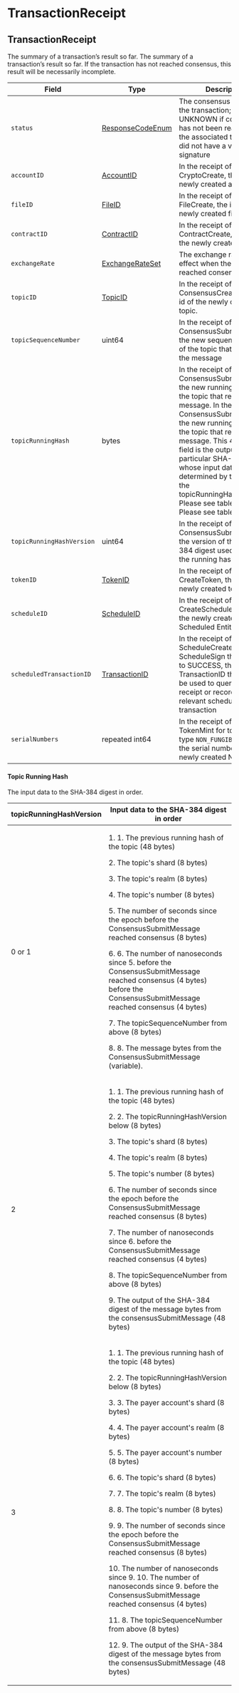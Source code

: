 # TransactionReceipt

## TransactionReceipt

The summary of a transaction’s result so far. The summary of a transaction’s result so far. If the transaction has not reached consensus, this result will be necessarily incomplete.

| Field                     | Type                                             | Description                                                                                                                                                                                                                                                                                                                                                                                                    |
| ------------------------- | ------------------------------------------------ | -------------------------------------------------------------------------------------------------------------------------------------------------------------------------------------------------------------------------------------------------------------------------------------------------------------------------------------------------------------------------------------------------------------- |
| `status`                  | [ResponseCodeEnum](responsecode.md)              | The consensus status of the transaction; is UNKNOWN if consensus has not been reached, or if the associated transaction did not have a valid payer signature                                                                                                                                                                                                                                                   |
| `accountID`               | [AccountID](../basic-types/accountid.md)         | In the receipt of a CryptoCreate, the id of the newly created account                                                                                                                                                                                                                                                                                                                                          |
| `fileID`                  | [FileID](../basic-types/fileid.md)               | In the receipt of a FileCreate, the id of the newly created file                                                                                                                                                                                                                                                                                                                                               |
| `contractID`              | [ContractID](../basic-types/contractid.md)       | In the receipt of a ContractCreate, the id of the newly created contract                                                                                                                                                                                                                                                                                                                                       |
| `exchangeRate`            | [ExchangeRateSet](exchangerate.md)               | The exchange rates in effect when the transaction reached consensus                                                                                                                                                                                                                                                                                                                                            |
| `topicID`                 | [TopicID](../basic-types/topicid.md)             | In the receipt of a ConsensusCreateTopic, the id of the newly created topic.                                                                                                                                                                                                                                                                                                                                   |
| `topicSequenceNumber`     | uint64                                           | In the receipt of a ConsensusSubmitMessage, the new sequence number of the topic that received the message                                                                                                                                                                                                                                                                                                     |
| `topicRunningHash`        | bytes                                            | In the receipt of a ConsensusSubmitMessage, the new running hash of the topic that received the message. In the receipt of a ConsensusSubmitMessage, the new running hash of the topic that received the message. This 48-byte field is the output of a particular SHA-384 digest whose input data are determined by the value of the topicRunningHashVersion. Please see table below. Please see table below. |
| `topicRunningHashVersion` | uint64                                           | In the receipt of a ConsensusSubmitMessage, the version of the SHA-384 digest used to update the running hash.                                                                                                                                                                                                                                                                                                 |
| `tokenID`                 | [TokenID](../basic-types/tokenid.md)             | In the receipt of a CreateToken, the id of the newly created token                                                                                                                                                                                                                                                                                                                                             |
| `scheduleID`              | [ScheduleID](../basic-types/scheduleid.md)       | In the receipt of a CreateSchedule, the id of the newly created Scheduled Entity                                                                                                                                                                                                                                                                                                                               |
| `scheduledTransactionID`  | [TransactionID](../basic-types/transactionid.md) | In the receipt of a ScheduleCreate or ScheduleSign that resolves to SUCCESS, the TransactionID that should be used to query for the receipt or record of the relevant scheduled transaction                                                                                                                                                                                                                    |
| `serialNumbers`           | repeated int64                                   | In the receipt of a TokenMint for tokens of type `NON_FUNGIBLE_UNIQUE`, the serial numbers of the newly created NFTs                                                                                                                                                                                                                                                                                           |

#### Topic Running Hash

The input data to the SHA-384 digest in order.

| topicRunningHashVersion | Input data to the SHA-384 digest in order                                                                                                                                                                                                                                                                                |
| ----------------------- | ------------------------------------------------------------------------------------------------------------------------------------------------------------------------------------------------------------------------------------------------------------------------------------------------------------------------ |
| 0 or 1                  | <p>1. 1. The previous running hash of the topic (48 bytes)</p><p>2. The topic's shard (8 bytes)</p><p>3. The topic's realm (8 bytes)</p><p>4. The topic's number (8 bytes)</p><p>5. The number of seconds since the epoch before the ConsensusSubmitMessage reached consensus (8 bytes)</p><p>6. 6. The number of nanoseconds since 5. before the ConsensusSubmitMessage reached consensus (4 bytes) before the ConsensusSubmitMessage reached consensus (4 bytes)</p><p>7. The topicSequenceNumber from above (8 bytes)</p><p>8. 8. The message bytes from the ConsensusSubmitMessage (variable).</p>                                                                                                                 |
| 2                       | <p>1. 1. The previous running hash of the topic (48 bytes)</p><p>2. 2. The topicRunningHashVersion below (8 bytes)</p><p>3. The topic's shard (8 bytes)</p><p>4. The topic's realm (8 bytes)</p><p>5. The topic's number (8 bytes)</p><p>6. The number of seconds since the epoch before the ConsensusSubmitMessage reached consensus (8 bytes)</p><p>7. The number of nanoseconds since 6. before the ConsensusSubmitMessage reached consensus (4 bytes)</p><p>8. The topicSequenceNumber from above (8 bytes)</p><p>9. The output of the SHA-384 digest of the message bytes from the consensusSubmitMessage (48 bytes)</p>                                                                                 |
| 3                       | <p>1. 1. The previous running hash of the topic (48 bytes)</p><p>2. 2. The topicRunningHashVersion below (8 bytes)</p><p>3. 3. The payer account's shard (8 bytes)</p><p>4. 4. The payer account's realm (8 bytes)</p><p>5. 5. The payer account's number (8 bytes)</p><p>6. 6. The topic's shard (8 bytes)</p><p>7. 7. The topic's realm (8 bytes)</p><p>8. 8. The topic's number (8 bytes)</p><p>9. 9. The number of seconds since the epoch before the ConsensusSubmitMessage reached consensus (8 bytes)</p><p>10. The number of nanoseconds since 9. 10. The number of nanoseconds since 9. before the ConsensusSubmitMessage reached consensus (4 bytes)</p><p>11. 8. The topicSequenceNumber from above (8 bytes)</p><p>12. 9. The output of the SHA-384 digest of the message bytes from the consensusSubmitMessage (48 bytes)</p> |

